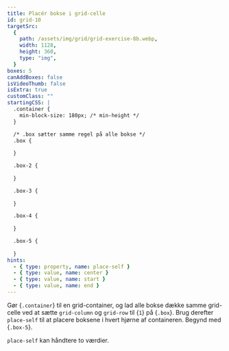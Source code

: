 ```yaml
---
title: Placér bokse i grid-celle
id: grid-10
targetSrc:
  {
    path: /assets/img/grid/grid-exercise-8b.webp,
    width: 1128,
    height: 360,
    type: "img",
  }
boxes: 5
canAddBoxes: false
isVideoThumb: false
isExtra: true
customClass: ""
startingCSS: |
  .container {
    min-block-size: 180px; /* min-height */
  }

  /* .box sætter samme regel på alle bokse */
  .box {
    
  }

  .box-2 {
    
  }

  .box-3 {
    
  }

  .box-4 {
    
  }

  .box-5 {
    
  }
hints:
  - { type: property, name: place-self }
  - { type: value, name: center }
  - { type: value, name: start }
  - { type: value, name: end }
---
```


Gør {<code class="token selector">.container</code>} til en grid-container, og lad alle bokse dække samme grid-celle ved at sætte `grid-column` og `grid-row` til {<code data-type="value">1</code>} på {<code class="token selector">.box</code>}. Brug derefter `place-self` til at placere boksene i hvert hjørne af containeren. Begynd med {<code class="token selector">.box-5</code>}.

`place-self` kan håndtere to værdier.
